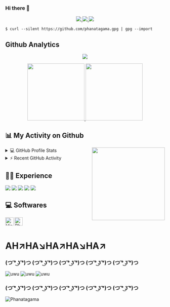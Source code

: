 ### Hi there 👋

<!--[Waka Readme](https://github.com/mzaini30/mzaini30/workflows/Waka%20Readme/badge.svg)
![Update README](https://github.com/mzaini30/mzaini30/workflows/Update%20README/badge.svg)-->
<p align="center">
<!--  ![Pengunjung](https://visitor-badge.laobi.icu/badge?page_id=phanatagama.phanatagama) <a href="https://travis-ci.org/Dogfalo/materialize"></a>  -->
   <a href="">
      <img src="https://visitor-badge.laobi.icu/badge?page_id=phanatagama.phanatagama">
         <img src="https://img.shields.io/twitter/follow/AgaScoot_Reggae?color=red&label=Twitter&style=flat-square">
      <img src="https://img.shields.io/youtube/channel/subscribers/UC3tF03J2dqJVmrKuYK2rNIA?label=Youtube&style=flat-square">
      </a>
</p>      
<!--**Statistik Efektif**-->

```
$ curl --silent https://github.com/phanatagama.gpg | gpg --import
```

## Github Analytics
<p align="center">
  <img alig src="https://github-profile-trophy.vercel.app/?username=phanatagama&no-bg=true&no-frame=true&theme=onedark&column=7" />
<!--    &rank=SSS,SS,S,AAA,AA,A,B,C -->
</p>


<!--START_SECTION:waka-->
<!-- ![Phanatagama Contribution Stats](https://github-contribution-stats.vercel.app/api/?username=phanatagama) -->
<p align="center">
<a href="https://github.com/phanatagama">
  <img height="180em" src="https://github-readme-stats.vercel.app/api?username=phanatagama&show_icons=true&theme=midnight-purple&include_all_commits=true&count_private=true"/>
  <img height="180em" src="https://github-readme-stats-eight-theta.vercel.app/api/top-langs/?username=phanatagama&layout=compact&langs_count=8&theme=midnight-purple"/>
</a>
</p>

<!-- ![Phanatagama Contribution Stats](https://github-readme-stats.vercel.app/api?username=phanatagama&show_icons=true&theme=midnight-purple&include_all_commits=true&count_private=true)
![language_stats](https://github-readme-stats-eight-theta.vercel.app/api/top-langs/?username=phanatagama&layout=compact&langs_count=8&theme=midnight-purple) -->
<!--<p><img src="https://github.githubassets.com/images/mona-whisper.gif" /></p>-->

<!--```text
JS  5 hrs 19 mins   ████████████░░░░░░░░░░░░░   49.44 % 
PHP      4 hrs 15 mins   ██████████░░░░░░░░░░░░░░░   39.61 % 
Other   46 mins         █░░░░░░░░░░░░░░░░░░░░░░░░   07.16 % 
Diff    12 mins         ░░░░░░░░░░░░░░░░░░░░░░░░░   01.94 % 
Text    6 mins          ░░░░░░░░░░░░░░░░░░░░░░░░░   00.98 %
```-->
<!--END_SECTION:waka-->

<!--**My Contribution**

[![Contribution Stats](https://github-contribution-stats.vercel.app/api/?username=phanatagama)](https://github.com/LordDashMe/github-contribution-stats/)-->

## 📊 My Activity on Github
<img align='right' src="https://media.giphy.com/media/M9gbBd9nbDrOTu1Mqx/giphy.gif" width="230">
<details> 
  <summary>💻 GitHub Profile Stats</summary>
  <br/>
    <a href="https://github.com/phanatagama"><img width="50%" src="https://github-readme-streak-stats.herokuapp.com/?user=phanatagama&theme=highcontrast"/></a>
  <br/>
<!--   <b>Note:</b> Top languages is only a metric of the languages my public code consists of and doesn't reflect experience or skill level. -->
</details>

<details>
  <summary>⚡ Recent GitHub Activity</summary>
  <br/>
   
<!--START_SECTION:activity-->
1. Learning Android Development (Flutter) <!-- 1. 🎉 Learning Data Science [#1](https://github.com/phanatagama) in [phanatagama/Data-Science](https://github.com/phanatagama/Data-Science) -->
2. Learning MERN stack(MongoDB, ExpressJS, ReactJS, NodeJS)
3. undefined <!--🌱 Learning Cyber Security and Penetration Test-->
4. undefined
5. undefined
<!--END_SECTION:activity-->
</details>

## 👨‍💻 Experience
<p>
  <img src="https://img.shields.io/badge/git%20-%23F05033.svg?&style=for-the-badge&logo=git&logoColor=white"/>
<!--  <img src="https://img.shields.io/badge/gitlab%20-%23181717.svg?&style=for-the-badge&logo=gitlab&logoColor=white"/> -->
  <img src="https://img.shields.io/badge/github%20-%23121011.svg?&style=for-the-badge&logo=github&logoColor=white"/>
<!--   <img src="https://img.shields.io/badge/laravel%20-%23FF2D20.svg?&style=for-the-badge&logo=laravel&logoColor=white"/> -->
<!--   <img src="https://img.shields.io/badge/Flutter%20-%2302569B.svg?&style=for-the-badge&logo=Flutter&logoColor=white" /> -->
<!--   <img src="https://img.shields.io/badge/express.js%20-%23404d59.svg?&style=for-the-badge"/> -->
<!--   <img src="https://img.shields.io/badge/vuejs%20-%2335495e.svg?&style=for-the-badge&logo=vue.js&logoColor=%234FC08D"/> -->
  
  <img src="https://img.shields.io/badge/html5%20-%23E34F26.svg?&style=for-the-badge&logo=html5&logoColor=white"/>
  <img src="https://img.shields.io/badge/css3%20-%231572B6.svg?&style=for-the-badge&logo=css3&logoColor=white"/>
<!--   <img src="https://img.shields.io/badge/bootstrap%20-%23563D7C.svg?&style=for-the-badge&logo=bootstrap&logoColor=white"/> -->
<!--   <img src="https://img.shields.io/badge/javascript%20-%23323330.svg?&style=for-the-badge&logo=javascript&logoColor=%23F7DF1E"/> -->
<!--   <img src="https://img.shields.io/badge/jQuery-ff69b4?&style=for-the-badge&logo=jquery&logoColor=white"/> -->
<!--  <img src="https://img.shields.io/badge/typescript%20-%23007ACC.svg?&style=for-the-badge&logo=typescript&logoColor=white"/> -->
<!--   <img src="https://img.shields.io/badge/php-%23777BB4.svg?&style=for-the-badge&logo=php&logoColor=white"/> -->
<!--  <img src="https://img.shields.io/badge/java-%23ED8B00.svg?&style=for-the-badge&logo=java&logoColor=white"/> -->
  <img src="https://img.shields.io/badge/PYTHON-success?&style=for-the-badge&logo=python&logoColor=white"/>
<!--   <img src="https://img.shields.io/badge/REACT-blueviolet?&style=for-the-badge&logo=react&logoColor=white"/> -->
<!--   <img src="https://img.shields.io/badge/express-violet?&style=for-the-badge&logo=express&logoColor=white"/> -->
<!--   <img src="https://img.shields.io/badge/mongodb-orange?&style=for-the-badge&logo=mongodb&logoColor=white"/> -->
<!--  <img src="https://img.shields.io/badge/WORDPRESS-9cf?&style=for-the-badge&logo=wordpress&logoColor=white"/> -->
<!--   <img src="https://img.shields.io/badge/kotlin-%230095D5.svg?&style=for-the-badge&logo=kotlin&logoColor=white"/> -->
<!--   <img src="https://img.shields.io/badge/dart-%230175C2.svg?&style=for-the-badge&logo=dart&logoColor=white"/> -->

</p>

## 💻 Softwares
<p>
      <img align="left" alt="Visual Studio Code" width="26px" src="https://raw.githubusercontent.com/github/explore/80688e429a7d4ef2fca1e82350fe8e3517d3494d/topics/visual-studio-code/visual-studio-code.png" />
<!--       <a href="https://www.adobe.com/products/xd.html" target="_blank"> <img align="left" alt="XD" width="26px" src="https://github.com/Aakarsh-B/trying-repos/blob/master/adobexd.png?raw=true"/> </a>  -->
<!--       <a href="https://www.adobe.com/in/products/illustrator.html" target="_blank"> <img align="left" alt="Illustrator" width="26px" src="https://github.com/Aakarsh-B/trying-repos/blob/master/illustrator.png?raw=true"/> </a>  -->
      <a href="https://www.photoshop.com/en" target="_blank"> <img align="left" alt="Photoshop" width="26px" src="https://github.com/Aakarsh-B/trying-repos/blob/master/photoshop.png?raw=true"/> </a>

      
</p>

<br>
<br>

<!-- 📕 **Favorite Repositories**

[![OSCP-Prep](https://github-readme-stats.vercel.app/api/pin/?username=phanatagama&repo=OSCP-Prep&theme=midnight-purple)](https://github.com/phanatagama/OSCP-Prep)
[![ReverseCode](https://github-readme-stats.vercel.app/api/pin/?username=phanatagama&repo=Panduan-Reverse-Code-Engineering&theme=midnight-purple)](https://github.com/phanatagama/Panduan-Reverse-Code-Engineering)
 -->
<!--**Project**-->
 

# AH↗️HA↘️HA↗️HA↘️HA↗️
### (つ ͡° ͜ʖ ͡°)つ (つ ͡° ͜ʖ ͡°)つ (つ ͡° ͜ʖ ͡°)つ (つ ͡° ͜ʖ ͡°)つ (つ ͡° ͜ʖ ͡°)つ
![uwu](https://github.com/cacadosman/cacadosman/blob/master/tonton.PNG)
![uwu](https://github.com/cacadosman/cacadosman/blob/master/tonton.PNG)
![uwu](https://github.com/cacadosman/cacadosman/blob/master/tonton.PNG)
### (つ ͡° ͜ʖ ͡°)つ (つ ͡° ͜ʖ ͡°)つ (つ ͡° ͜ʖ ͡°)つ (つ ͡° ͜ʖ ͡°)つ (つ ͡° ͜ʖ ͡°)つ
![Phanatagama](https://raw.githubusercontent.com/Trilokia/Trilokia/379277808c61ef204768a61bbc5d25bc7798ccf1/bottom_header.svg)
<!--  
![phanatagama's github stats](https://github-readme-stats.vercel.app/api?username=phanatagama&show_icons=true&bg_color=424344&title_color=fff&icon_color=fff&text_color=d9a618&show_owner=true)
-->
<!--
**phanatagama/phanatagama** is a ✨ _special_ ✨ repository because its `README.md` (this file) appears on your GitHub profile.

Here are some ideas to get you started:

- 🔭 I’m currently working on ...
- 🌱 I’m currently learning ...
- 👯 I’m looking to collaborate on ...
- 🤔 I’m looking for help with ...
- 💬 Ask me about ...
- 📫 How to reach me: ...
- 😄 Pronouns: ...
- ⚡ Fun fact: ...
-->
